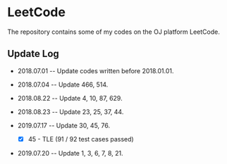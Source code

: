 # LeetCode

The repository contains some of my codes on the OJ platform LeetCode.

## Update Log

+ 2018.07.01 -- Update codes written before 2018.01.01.

+ 2018.07.04 -- Update 466, 514.

+ 2018.08.22 -- Update 4, 10, 87, 629.

+ 2018.08.23 -- Update 23, 25, 37, 44.

+ 2019.07.17 -- Update 30, 45, 76.

  + [x] 45 - TLE (91 / 92 test cases passed)

+ 2019.07.20 -- Update 1, 3, 6, 7, 8, 21.


